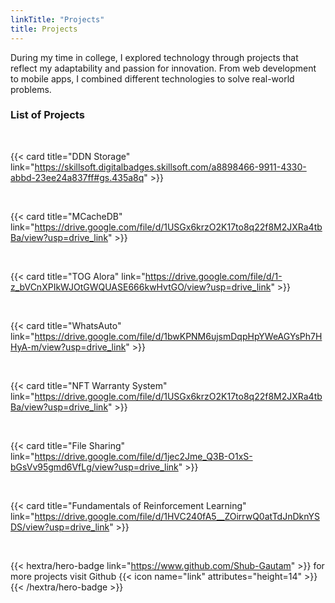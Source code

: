 ```yaml
---
linkTitle: "Projects"
title: Projects
---
```


During my time in college, I explored technology through projects that reflect my adaptability and passion for innovation. From web development to mobile apps, I combined different technologies to solve real-world problems. 

### List of Projects 


<br>

{{< card title="DDN Storage" link="https://skillsoft.digitalbadges.skillsoft.com/a8898466-9911-4330-abbd-23ee24a837ff#gs.435a8q" >}}


<br>

{{< card title="MCacheDB" link="https://drive.google.com/file/d/1USGx6krzO2K17to8q22f8M2JXRa4tbBa/view?usp=drive_link" >}}

<br>

{{< card title="TOG Alora" link="https://drive.google.com/file/d/1-z_bVCnXPIkWJOtGWQUASE666kwHvtGO/view?usp=drive_link" >}}

<br>

{{< card title="WhatsAuto" link="https://drive.google.com/file/d/1bwKPNM6ujsmDqpHpYWeAGYsPh7HHyA-m/view?usp=drive_link" >}}

<br>

{{< card title="NFT Warranty System" link="https://drive.google.com/file/d/1USGx6krzO2K17to8q22f8M2JXRa4tbBa/view?usp=drive_link" >}}

<br>

{{< card title="File Sharing" link="https://drive.google.com/file/d/1jec2Jme_Q3B-O1xS-bGsVv95gmd6VfLg/view?usp=drive_link" >}}

<br>

{{< card title="Fundamentals of Reinforcement Learning" link="https://drive.google.com/file/d/1HVC240fA5__ZOirrwQ0atTdJnDknYSDS/view?usp=drive_link" >}}


<br>

{{< hextra/hero-badge link="https://www.github.com/Shub-Gautam" >}}
  <span>for more projects visit Github</span>
  {{< icon name="link" attributes="height=14" >}}
{{< /hextra/hero-badge >}}

